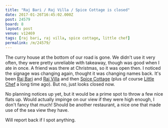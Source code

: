 ```yaml
---
title: "Raj Bari / Raj Villa / Spice Cottage is closed"
date: 2017-01-26T16:45:02.000Z
post: 24579
board: 8
layout: post
venue: v12469
tags: [raj bari, raj villa, spice cottage, little chef]
permalink: /m/24579/
---
```

The curry house at the bottom of our road is gone. We didn't use it very often, they were pretty unreliable with takeaway, though was good when I ate in once. A friend was there at Christmas, so it was open then. I noticed the signage was changing again, thought it was changing names back. It's been <a href="/wiki/raj+bari">Raj Bari</a> and <a href="/wiki/raj+villa">Raj Villa</a> and then <a href="/wiki/spice+cottage">Spice Cottage</a> (plus of course <a href="/wiki/little+chef">Little Chef</a> a long time ago). But no, just looks closed now.

No planning notices up yet, but it would be a prime spot to throw a few nice flats up. Would actually impinge on our view if they were high enough, I don't fancy that much! Should be another restaurant, a nice one that made use of the sea view they have. 

Will report back if I spot anything.
